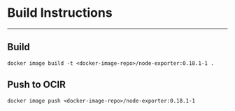 # Build Instructions
---
## Build

`docker image build -t <docker-image-repo>/node-exporter:0.18.1-1 .`

## Push to OCIR

`docker image push <docker-image-repo>/node-exporter:0.18.1-1`